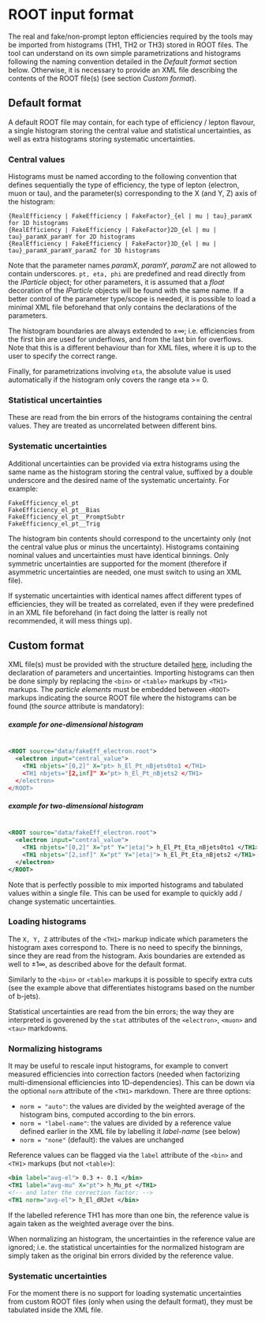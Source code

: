 # ROOT input format

The real and fake/non-prompt lepton efficiencies required by the tools may be imported from histograms (TH1, TH2 or TH3) stored in ROOT files. The tool can understand on its own simple parametrizations and histograms following the naming convention detailed in the _Default format_ section below. Otherwise, it is necessary to provide an XML file describing the contents of the ROOT file(s) (see section _Custom format_). 

## Default format

A default ROOT file may contain, for each type of efficiency / lepton flavour, a single histogram storing the central value and statistical uncertainties, as well as extra histograms storing systematic uncertainties. 

### Central values

Histograms must be named according to the following convention that defines sequentially the type of efficiency, the type of lepton (electron,  muon or tau), and the parameter(s) corresponding to the X (and Y, Z) axis of the histogram:

```
{RealEfficiency | FakeEfficiency | FakeFactor}_{el | mu | tau}_paramX for 1D histograms
{RealEfficiency | FakeEfficiency | FakeFactor}2D_{el | mu | tau}_paramX_paramY for 2D histograms
{RealEfficiency | FakeEfficiency | FakeFactor}3D_{el | mu | tau}_paramX_paramY_paramZ for 3D histograms
```

Note that the parameter names _paramX_, _paramY_, _paramZ_ are not allowed to contain underscores. `pt, eta, phi` are predefined and read directly from the _IParticle_ object; for other parameters, it is assumed that a _float_ decoration of the _IParticle_ objects will be found with the same name. If a better control of the parameter type/scope is needed, it is possible to load a minimal XML file beforehand that only contains the declarations of the parameters. 

The histogram boundaries are always extended to $`\pm\infty`$; i.e. efficiencies from the first bin are used for underflows, and from the last bin for overflows. Note that this is a different behaviour than for XML files, where it is up to the user to specify the correct range. 

Finally, for parametrizations involving `eta`, the absolute value is used automatically if the histogram only covers the range eta >= 0.


### Statistical uncertainties

These are read from the bin errors of the histograms containing the central values. They are treated as uncorrelated between different bins. 

### Systematic uncertainties

Additional uncertainties can be provided via extra histograms using the same name as the histogram storing the central value, suffixed by a double underscore and the desired name of the systematic uncertainty. For example:

```
FakeEfficiency_el_pt
FakeEfficiency_el_pt__Bias
FakeEfficiency_el_pt__PromptSubtr
FakeEfficiency_el_pt__Trig
```

The histogram bin contents should correspond to the  uncertainty only (not the central value plus or minus the uncertainty). Histograms containing nominal values and uncertainties must have identical binnings. Only symmetric uncertainties are supported for the moment (therefore if asymmetric uncertainties are needed, one must switch to using an XML file).

If systematic uncertainties with identical names affect different types of efficiencies, they will be treated as correlated, even if they were predefined in an XML file beforehand (in fact doing the latter is really not recommended, it will mess things up). 


## Custom format

XML file(s) must be provided with the structure detailed [here](./import_xml.md), including the declaration of parameters and uncertainties. Importing histograms can then be done simply by replacing the `<bin>` or `<table>` markups by `<TH1>` markups. The _particle elements_ must be embedded between `<ROOT>` markups indicating the source ROOT file where the histograms can be found (the _source_ attribute is mandatory):

##### example for one-dimensional histogram
#
```xml
<ROOT source="data/fakeEff_electron.root">
  <electron input="central_value">
    <TH1 nbjets="[0,2]" X="pt> h_El_Pt_nBjets0to1 </TH1>
    <TH1 nbjets="[2,inf]" X="pt> h_El_Pt_nBjets2 </TH1>
  </electron>
</ROOT>
```
##### example for two-dimensional histogram
#
```xml
<ROOT source="data/fakeEff_electron.root">
  <electron input="central_value">
    <TH1 nbjets="[0,2]" X="pt" Y="|eta|"> h_El_Pt_Eta_nBjets0to1 </TH1>
    <TH1 nbjets="[2,inf]" X="pt" Y="|eta|"> h_El_Pt_Eta_nBjets2 </TH1>
  </electron>
</ROOT>
```

Note that is perfectly possible to mix imported histograms and tabulated values within a single file. This can be used for example to quickly add / change systematic uncertainties. 

### Loading histograms

The `X, Y, Z` attributes of the `<TH1>` markup indicate which parameters the histogram axes correspond to. There is no need to specify the binnings, since they are read from the histogram. Axis boundaries are extended as well to $`\pm 1\infty`$, as described above for the default format. 

Similarly to the `<bin>` or `<table>` markups it is possible to specify extra cuts (see the example above that differentiates histograms based on the number of b-jets). 

Statistical uncertainties are read from the bin errors; the way they are interpreted is goverened by the `stat` attributes of the `<electron>`, `<muon>` and `<tau>` markdowns. 

### Normalizing histograms

It may be useful to rescale input histograms, for example to convert measured efficiencies into correction factors (needed when factorizing multi-dimensional efficiencies into 1D-dependencies). This can be down via the optional `norm` attribute of the `<TH1>` markdown. There are three options:

+ `norm = "auto"`: the values are divided by the weighted average of the histogram bins, computed according to the bin errors.
+ `norm = "label-name"`: the values are divided by a reference value defined earlier in the XML file by labelling it _label-name_ (see below)
+ `norm = "none"` (default): the values are unchanged

Reference values can be flagged via the `label` attribute of the `<bin>` and `<TH1>` markups (but not `<table>`):

```xml
<bin label="avg-el"> 0.3 +- 0.1 </bin>
<TH1 label="avg-mu" X="pt"> h_Mu_pt </TH1>
<!-- and later the correction factor: -->
<TH1 norm="avg-el"> h_El_dRJet </bin>
```

If the labelled reference TH1 has more than one bin, the reference value is again taken as the weighted average over the bins. 

When normalizing an histogram, the uncertainties in the reference value are ignored; i.e. the statistical uncertainties for the normalized histogram are simply taken as the original bin errors divided by the reference value. 

### Systematic uncertainties

For the moment there is no support for loading systematic uncertainties from custom ROOT files (only when using the default format), they must be tabulated inside the XML file. 